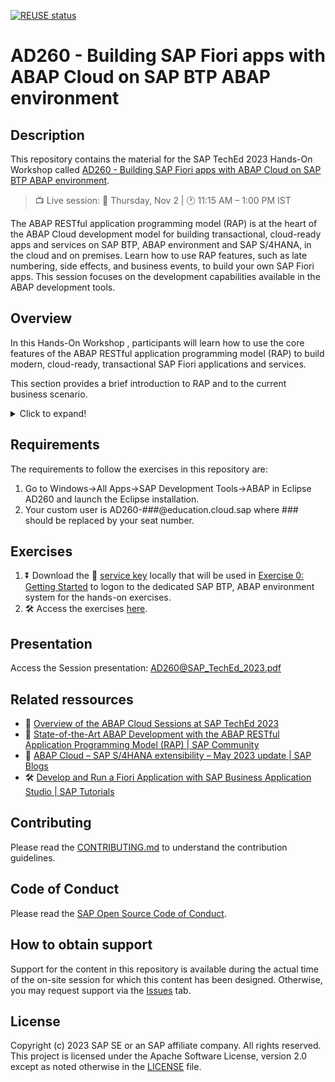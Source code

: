 [![REUSE status](https://api.reuse.software/badge/github.com/SAP-samples/teched2023-AD260)](https://api.reuse.software/info/github.com/SAP-samples/teched2023-AD260)

# AD260 - Building SAP Fiori apps with ABAP Cloud on SAP BTP ABAP environment

## Description

This repository contains the material for the SAP TechEd 2023 Hands-On Workshop called [AD260 - Building SAP Fiori apps with ABAP Cloud on SAP BTP ABAP environment](https://go2.events.sap.com/TechEd2023/agb/go/agendabuilder.sessions/?l=326&sid=116864&schid=520415&locale=en_US).  

> 📺 Live session: 📅 Thursday, Nov 2 | 🕐 11:15 AM – 1:00 PM IST

The ABAP RESTful application programming model (RAP) is at the heart of the ABAP Cloud development model for building transactional, cloud-ready apps and services on SAP BTP, ABAP environment and SAP S/4HANA, in the cloud and on premises. Learn how to use RAP features, such as late numbering, side effects, and business events, to build your own SAP Fiori apps. This session focuses on the development capabilities available in the ABAP development tools. 

## Overview

In this Hands-On Workshop , participants will learn how to use the core features of the ABAP RESTful application programming model (RAP) to build modern, cloud-ready, transactional SAP Fiori applications and services.

This section provides a brief introduction to RAP and to the current business scenario.

<details>
  <summary>Click to expand!</summary>

### Business Scenario

> In this hands-on session we will guide you through the development of the OData service of a SAP Fiori elements based _Travel Processing App_ with RAP, using the _managed_ business object (BO) runtime implementation with semantic key and late numbering. We will give you more details on the scenario in the different exercises.
>   
> The OData service you are going to implement is based on the _ABAP Flight Reference Scenario_. To set the business context, the scenario is the following: The department responsible for managing worldwide Travels for multiple Agencies is requesting you to build a new Fiori app with draft capabilities for processing (i.e. creating, updating and deleting) Travels. 
  
<details>
  <summary>Click to expand!</summary>
   
The resulting _Travel_ app is a SAP Fiori elements-based List Report app with search, filter, and draft capabilities for processing travel bookings. A navigation to an Object Page for displaying the details of each _travel_ entry in the list report is offered. The application will look like this: 

that will look like this:

**List Report**:
<img src="exercises/images/ad260_travelapp01.png" alt="RAP110 Travel App - List Report" width="100%">
  
**Object Page**: 
<img src="exercises/images/ad260_travelapp02.png" alt="RAP110 Travel App - Object Page" width="100%">

Below is the simplified _Flight_ data model underlying the app.

<img src="exercises/images/ad260_datamodel.png" alt="RAP110 Data Model" width="80%">

</details>

### About the ABAP RESTful Application Programming Model (RAP)
   
> **ABAP Cloud** is the development model for building cloud-ready business apps, services and extensions on SAP BTP and all SAP S/4HANA editions, i.e. public or private cloud, and even on-premise.
>
> The **ABAP RESTful Application Programming Model (RAP)** is the centerpiece of _ABAP Cloud development model_ for building transactional, cloud-ready SAP Fiori apps and Web APIs. RAP offers a set of concepts, tools, languages, and powerful frameworks provided on the ABAP platform. It supports the efficient development of innovative and cloud-ready enterprise applications, as well as the extension of SAP standard applications in an upgrade-stable way in the cloud and on-premise.

<details>
<summary>Click to expand!</summary>

RAP is an enabler for improving the user experience and innovating business processes in ABAP-based SAP solutions by leveraging SAP Fiori, SAP HANA, and the cloud. 
It is a long-term strategic solution for ABAP development on SAP’s flagship product SAP S/4HANA, in the cloud and on-premise (as of release 1909), as well as on the SAP BTP ABAP Environment.

The illustration below shows the high-level end-to-end development stack when working with RAP.  

<img src="exercises/images/rap_bigpicture.png" alt="RAP Big Picture" width="80%">

</details>

</details>

## Requirements

The requirements to follow the exercises in this repository are:
1. Go to Windows->All Apps->SAP Development Tools->ABAP in Eclipse AD260 and launch the Eclipse installation.
2. Your custom user is AD260-###@education.cloud.sap where ### should be replaced by your seat number.


## Exercises

1. ⏬ Download the 🔑 [service key](https://sap-my.sharepoint.com/:t:/p/shubham_waghmare/EbYWKjgIaFxCs-exT3fh1tMBOm6FvIm39xrC8b0KzCQDOQ?e=NMu7hc) locally that will be used in [Exercise 0: Getting Started](https://github.tools.sap/D040081/rap_workshops/blob/master/rap1xx/rap110/exercises/ex00/README.md#exercise-0-getting-started) to logon to the dedicated SAP BTP, ABAP environment system for the hands-on exercises.
2. 🛠 Access the exercises [here](https://github.tools.sap/D040081/rap_workshops/blob/master/rap1xx/rap110/README.md#-exercises).

## Presentation

Access the Session presentation: [AD260@SAP_TechEd_2023.pdf](/exercises/images/AD260@SAP_TechEd_2023.pdf)

## Related ressources
 - 📍 [Overview of the ABAP Cloud Sessions at SAP TechEd 2023](https://blogs.sap.com/2023/10/02/abap-cloud-at-sap-teched-in-2023/)
 - 📃 [State-of-the-Art ABAP Development with the ABAP RESTful Application Programming Model (RAP) | SAP Community](https://community.sap.com/topics/abap/rap)
 - 📄 [ABAP Cloud – SAP S/4HANA extensibility – May 2023 update | SAP Blogs](https://blogs.sap.com/2023/05/26/abap-cloud-sap-s-4hana-extensibility-may-2023-update/)
 - 🛠 [Develop and Run a Fiori Application with SAP Business Application Studio | SAP Tutorials](https://developers.sap.com/tutorials/abap-environment-deploy-cf-production.html)

## Contributing
Please read the [CONTRIBUTING.md](./CONTRIBUTING.md) to understand the contribution guidelines.

## Code of Conduct
Please read the [SAP Open Source Code of Conduct](https://github.com/SAP-samples/.github/blob/main/CODE_OF_CONDUCT.md).

## How to obtain support

Support for the content in this repository is available during the actual time of the on-site session for which this content has been designed. Otherwise, you may request support via the [Issues](../../issues) tab.

## License
Copyright (c) 2023 SAP SE or an SAP affiliate company. All rights reserved. This project is licensed under the Apache Software License, version 2.0 except as noted otherwise in the [LICENSE](LICENSES/Apache-2.0.txt) file.
